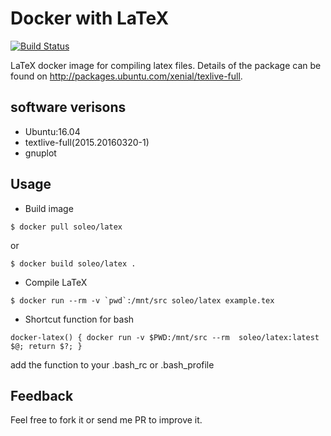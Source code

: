 # Docker with LaTeX
[![Build Status](https://travis-ci.org/soleo/latex.svg?branch=master)](https://travis-ci.org/soleo/latex)

LaTeX docker image for compiling latex files. Details of the package can be found on http://packages.ubuntu.com/xenial/texlive-full.

## software verisons

* Ubuntu:16.04
* textlive-full(2015.20160320-1)
* gnuplot

## Usage

- Build image

```shell
$ docker pull soleo/latex
``` 

or 

```shell
$ docker build soleo/latex . 
```

- Compile LaTeX

```shell
$ docker run --rm -v `pwd`:/mnt/src soleo/latex example.tex 
```

- Shortcut function for bash

```shell
docker-latex() { docker run -v $PWD:/mnt/src --rm  soleo/latex:latest $@; return $?; }
```

add the function to your .bash_rc or .bash_profile

## Feedback

Feel free to fork it or send me PR to improve it.